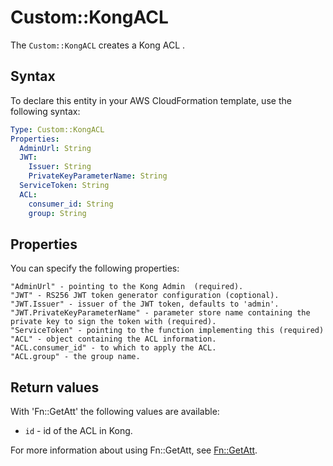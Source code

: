 # Custom::KongACL
The `Custom::KongACL` creates a Kong ACL .

## Syntax
To declare this entity in your AWS CloudFormation template, use the following syntax:

```yaml
Type: Custom::KongACL
Properties:
  AdminUrl: String
  JWT:
    Issuer: String
    PrivateKeyParameterName: String
  ServiceToken: String
  ACL:
    consumer_id: String
    group: String
```

## Properties
You can specify the following properties:

    "AdminUrl" - pointing to the Kong Admin  (required).
    "JWT" - RS256 JWT token generator configuration (coptional).
    "JWT.Issuer" - issuer of the JWT token, defaults to 'admin'.
    "JWT.PrivateKeyParameterName" - parameter store name containing the private key to sign the token with (required).
    "ServiceToken" - pointing to the function implementing this (required)
    "ACL" - object containing the ACL information.
    "ACL.consumer_id" - to which to apply the ACL.
    "ACL.group" - the group name.


## Return values
With 'Fn::GetAtt' the following values are available:

- `id` - id of the ACL in Kong.

For more information about using Fn::GetAtt, see [Fn::GetAtt](http://docs.aws.amazon.com/AWSCloudFormation/latest/UserGuide/intrinsic-function-reference-getatt.html).
